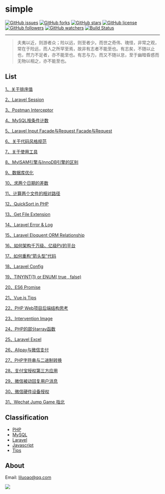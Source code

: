 # simple #
[![GitHub issues](https://img.shields.io/github/issues/liluoao/simple.svg?style=plastic)](https://github.com/liluoao/simple/issues) [![GitHub forks](https://img.shields.io/github/forks/liluoao/simple.svg?style=plastic)](https://github.com/liluoao/simple/network) [![GitHub stars](https://img.shields.io/github/stars/liluoao/simple.svg?style=plastic)](https://github.com/liluoao/simple/stargazers) [![GitHub license](https://img.shields.io/github/license/liluoao/simple.svg?style=plastic)](https://github.com/liluoao/simple/blob/master/LICENSE) [![GitHub followers](https://img.shields.io/github/followers/liluoao.svg?style=social&label=Follow&style=plastic)](https://github.com/liluoao) [![GitHub watchers](https://img.shields.io/github/watchers/liluoao/simple.svg?style=social&label=Watch&style=plastic)](https://github.com/liluoao/simple/watchers)      [![Build Status](https://travis-ci.org/liluoao/simple.svg?branch=master)](https://travis-ci.org/liluoao/simple)

------------

>夫夷以近，则游者众；险以远，则至者少。而世之奇伟、瑰怪，非常之观，常在于险远，而人之所罕至焉，故非有志者不能至也。有志矣，不随以止也，然力不足者，亦不能至也。有志与力，而又不随以怠，至于幽暗昏惑而无物以相之，亦不能至也。

**List**
------------
[1、关于排序值](https://github.com/liluoao/simple/issues/1 "1、关于排序值")

[2、Laravel Session](https://github.com/liluoao/simple/issues/2 "2、Laravel的Session")

[3、Postman Interceptor](https://github.com/liluoao/simple/issues/3 "3、Postman Interceptor")

[4、MySQL按条件计数](https://github.com/liluoao/simple/issues/4 "4、MySQL按条件计数")

[5、Laravel Input Facade与Request Facade与Request](https://github.com/liluoao/simple/issues/5 "5、Laravel的Input Facade与Request Facade与Request")

[6、关于代码风格规范](https://github.com/liluoao/simple/issues/6 "6、关于代码风格规范")

[7、关于使用工具](https://github.com/liluoao/simple/issues/7 "7、关于使用工具")

[8、MyISAM引擎与InnoDB引擎的区别](https://github.com/liluoao/simple/issues/8 "8、MyISAM引擎与InnoDB引擎的区别")

[9、数据库优化](https://github.com/liluoao/simple/issues/9 "9、数据库优化")

[10、求两个日期的差数](https://github.com/liluoao/simple/issues/10 "10、求两个日期的差数")

[11、计算两个文件的相对路径](https://github.com/liluoao/simple/issues/11 "11、计算两个文件的相对路径")

[12、QuickSort in PHP](https://github.com/liluoao/simple/issues/12 "12、Quicksort in PHP")

[13、Get File Extension](https://github.com/liluoao/simple/issues/13 "13、Get File Extension")

[14、Laravel Error & Log](https://github.com/liluoao/simple/issues/14 "14、Laravel Error & Log")

[15、Laravel Eloquent ORM Relationship](https://github.com/liluoao/simple/issues/15 "15、Laravel Eloquent ORM Relationship")

[16、如何架构千万级、亿级PV的平台](https://github.com/liluoao/simple/issues/16 "16、如何架构千万级、亿级PV的平台")

[17、如何重构“箭头型”代码](https://github.com/liluoao/simple/issues/17 "17、如何重构“箭头型”代码")

[18、Laravel Config](https://github.com/liluoao/simple/issues/18 "18、Laravel Config")

[19、TINYINT(1) or ENUM( true , false)](https://github.com/liluoao/simple/issues/19 "19、TINYINT(1) or ENUM( true , false)")

[20、ES6 Promise](https://github.com/liluoao/simple/issues/20 "20、ES6 Promise")

[21、Vue.js Tips](https://github.com/liluoao/simple/issues/21 "21、Vue.js Tips")

[22、PHP Web项目后端结构思考](https://github.com/liluoao/simple/issues/22 "22、PHP Web项目后端结构思考")

[23、Intervention Image](https://github.com/liluoao/simple/issues/23 "23、Intervention Image")

[24、PHP的部分array函数](https://github.com/liluoao/simple/issues/24 "24、PHP的部分array函数")

[25、Laravel Excel](https://github.com/liluoao/simple/issues/25 "25、Laravel Excel")

[26、Alipay与微信支付](https://github.com/liluoao/simple/issues/26 "26、Alipay与微信支付")

[27、PHP字符串与二进制转换](https://github.com/liluoao/simple/issues/27 "27、PHP字符串与二进制转换")

[28、支付宝授权第三方应用](https://github.com/liluoao/simple/issues/28 "28、支付宝授权第三方应用")

[29、微信被动回复用户消息](https://github.com/liluoao/simple/issues/29 "29、微信被动回复用户消息")

[30、微信硬件设备授权](https://github.com/liluoao/simple/issues/30 "30、微信硬件设备授权")

[31、Wechat Jump Game 指北](https://github.com/liluoao/simple/issues/31 "31、Wechat Jump Game 指北")

**Classification**
------------
- [PHP](https://github.com/liluoao/simple/issues?q=label:php)
- [MySQL](https://github.com/liluoao/simple/issues?q=label:mysql)
- [Laravel](https://github.com/liluoao/simple/issues?q=label:laravel)
- [Javascript](https://github.com/liluoao/simple/issues?q=label:javascript)
- [Tips](https://github.com/liluoao/simple/issues?q=label:tip)

**About**
------------
Email: <liluoao@qq.com>

<a target="_blank" href="http://mail.qq.com/cgi-bin/qm_share?t=qm_mailme&email=NVlZVHVHWFlNG1Zb" style="text-decoration:none;"><img src="http://rescdn.qqmail.com/zh_CN/htmledition/images/function/qm_open/ico_mailme_02.png"/></a>
